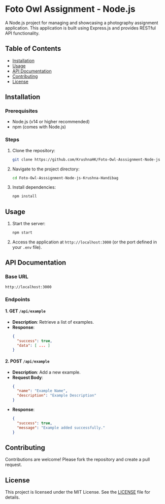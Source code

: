 
# Foto Owl Assignment - Node.js

A Node.js project for managing and showcasing a photography assignment application. This application is built using Express.js and provides RESTful API functionality.

## Table of Contents
- [Installation](#installation)
- [Usage](#usage)
- [API Documentation](#api-documentation)
- [Contributing](#contributing)
- [License](#license)

## Installation

### Prerequisites
- Node.js (v14 or higher recommended)
- npm (comes with Node.js)

### Steps
1. Clone the repository:
   ```bash
   git clone https://github.com/KrushnaHK/Foto-Owl-Asssignment-Node-js-Krushna-Handibag.git
   ```
2. Navigate to the project directory:
   ```bash
   cd Foto-Owl-Asssignment-Node-js-Krushna-Handibag
   ```
3. Install dependencies:
   ```bash
   npm install
   ```

## Usage

1. Start the server:
   ```bash
   npm start
   ```
2. Access the application at `http://localhost:3000` (or the port defined in your `.env` file).

## API Documentation

### Base URL
`http://localhost:3000`

### Endpoints

#### 1. **GET** `/api/example`
   - **Description**: Retrieve a list of examples.
   - **Response**:
     ```json
     {
       "success": true,
       "data": [ ... ]
     }
     ```

#### 2. **POST** `/api/example`
   - **Description**: Add a new example.
   - **Request Body**:
     ```json
     {
       "name": "Example Name",
       "description": "Example Description"
     }
     ```
   - **Response**:
     ```json
     {
       "success": true,
       "message": "Example added successfully."
     }
     ```

## Contributing
Contributions are welcome! Please fork the repository and create a pull request.

## License
This project is licensed under the MIT License. See the [LICENSE](LICENSE) file for details.
